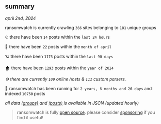 
## summary
_april 2nd, 2024_

ransomwatch is currently crawling `366` sites belonging to `181` unique groups

⏲ there have been `14` posts within the `last 24 hours`

🦈 there have been `22` posts within the `month of april`

🪐 there have been `1173` posts within the `last 90 days`

🏚 there have been `1293` posts within the `year of 2024`

_⚙️ there are currently `109` online hosts & `111` custom parsers._

🦕 ransomwatch has been running for `2 years, 6 months and 26 days` and indexed `10750` posts

_all data  [(groups)](http://ransomwhat.telemetry.ltd/groups) and [(posts)](http://ransomwhat.telemetry.ltd/posts) is available in JSON (updated hourly)_

> ransomwatch is fully [open source](https://github.com/joshhighet/ransomwatch#ransomwatch--). please consider [sponsoring](https://github.com/sponsors/joshhighet) if you find it useful!
